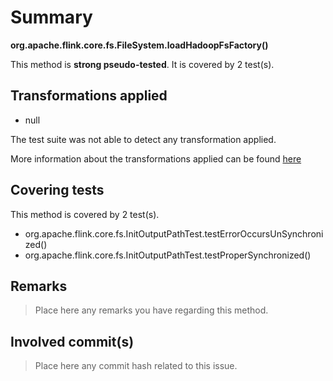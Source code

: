 # Summary
**org.apache.flink.core.fs.FileSystem.loadHadoopFsFactory()**

This method is **strong pseudo-tested**.
It is covered by 2 test(s). 


## Transformations applied

- null


The test suite was not able to detect any transformation applied.

More information about the transformations applied can be found [here](https://github.com/STAMP-project/pitest-descartes)

## Covering tests
This method is covered by 2 test(s).
* org.apache.flink.core.fs.InitOutputPathTest.testErrorOccursUnSynchronized()
* org.apache.flink.core.fs.InitOutputPathTest.testProperSynchronized()


## Remarks
> Place here any remarks you have regarding this method.

## Involved commit(s)

> Place here any commit hash related to this issue.
